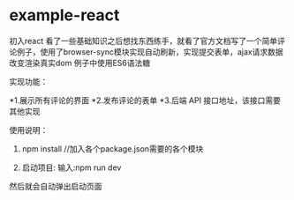 # example-react
初入react   看了一些基础知识之后想找东西练手，就看了官方文档写了一个简单评论例子，使用了browser-sync模块实现自动刷新，实现提交表单，ajax请求数据 改变渲染真实dom  例子中使用ES6语法糖

实现功能：

*1.展示所有评论的界面
*2.发布评论的表单
*3.后端 API 接口地址，该接口需要其他实现

使用说明：

1. npm install //加入各个package.json需要的各个模块

2. 启动项目: 输入:npm run dev

然后就会自动弹出启动页面
